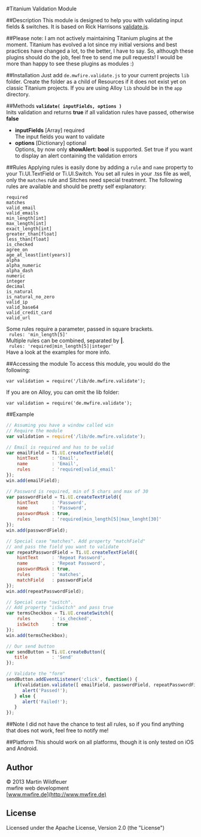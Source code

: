 #Titanium Validation Module

##Description
This module is designed to help you with validating input fields & switches. It is based on Rick Harrisons [validate.js](http://rickharrison.github.com/validate.js).

##Please note:
I am not actively maintaining Titanium plugins at the moment. Titanium has evolved a lot since my initial versions and best practices have changed a lot, to the better, I have to say. So, although these plugins should do the job, feel free to send me pull requests! I would be more than happy to see these plugins as modules :)

##Installation
Just add `de.mwfire.validate.js` to your current projects `lib` folder. Create the folder as a child of Resources if it does not exist yet on classic Titanium projects. If you are using Alloy `lib` should be in the `app` directory.
    
##Methods
**`validate( inputFields, options )`**
<br>Inits validation and returns **true** if all validation rules have passed, otherwise **false**

* **inputFields** [Array] required<br>The input fields you want to validate
* **options** [Dictionary] optional<br>Options, by now only **showAlert: bool** is supported. Set true if you want to display an alert containing the validation errors

##Rules
Applying rules is easily done by adding a `rule` and `name` property to your Ti.UI.TextField or Ti.UI.Switch. You set all rules in your .tss file as well, only the `matches` rule and Sitches need special treatment. The following rules are available and should be pretty self explanatory:

    required
    matches
    valid_email
    valid_emails
    min_length[int]
    max_length[int]
    exact_length[int]
    greater_than[float]
    less_than[float]
    is_checked
    agree_on
    age_at_least[int(years)]
    alpha
    alpha_numeric
    alpha_dash
    numeric
    integer
    decimal
    is_natural
    is_natural_no_zero
    valid_ip
    valid_base64
    valid_credit_card
    valid_url

Some rules require a parameter, passed in square brackets.<br>
` rules: 'min_length[5]'`<br>
Multiple rules can be combined, separated by **|**.<br>
` rules: 'required|min_length[5]|integer'`<br>
Have a look at the examples for more info.

##Accessing the module
To access this module, you would do the following:

    var validation = require('/lib/de.mwfire.validate');

If you are on Alloy, you can omit the lib folder:

    var validation = require('de.mwfire.validate');   

##Example

```javascript
// Assuming you have a window called win
// Require the module
var validation = require('/lib/de.mwfire.validate');

// Email is required and has to be valid
var emailField = Ti.UI.createTextField({
    hintText     : 'Email',
    name         : 'Email',
    rules        : 'required|valid_email'
});
win.add(emailField);

// Password is required, min of 5 chars and max of 30
var passwordField = Ti.UI.createTextField({
    hintText     : 'Password',
    name         : 'Password',
    passwordMask : true,
    rules        : 'required|min_length[5]|max_lenght[30]'
});
win.add(passwordField);

// Special case "matches". Add property "matchField"
// and pass the field you want to validate
var repeatPasswordField = Ti.UI.createTextField({
    hintText     : 'Repeat Password',
    name         : 'Repeat Password',
    passwordMask : true,
    rules        : 'matches',
    matchField   : passwordField
});
win.add(repeatPasswordField);

// Special case "switch".
// Add property "isSwitch" and pass true
var termsCheckbox = Ti.UI.createSwitch({
    rules        : 'is_checked',
    isSwitch     : true
});
win.add(termsCheckbox);

// Our send button
var sendButton = Ti.UI.createButton({
   title         : 'Send'
});

// Validate the "form"
sendButton.addEventListener('click', function() {
   if(validation.validate([ emailField, passwordField, repeatPasswordField, termsCheckbox], { showAlert: true})) {
      alert('Passed!');
   } else {
      alert('Failed!');
   }
});
```

##Note
I did not have the chance to test all rules, so if you find anything that does not work, feel free to notify me!

##Platform
This should work on all platforms, though it is only tested on iOS and Android.

## Author

© 2013 Martin Wildfeuer<br>
mwfire web development<br>
[www.mwfire.de](http://www.mwfire.de)

## License

Licensed under the Apache License, Version 2.0 (the "License")

